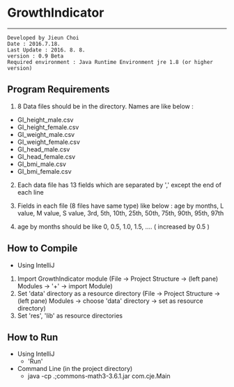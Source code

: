 # GrowthIndicator
-----

    Developed by Jieun Choi
    Date : 2016.7.18.
    Last Update : 2016. 8. 8.
    version : 0.9 Beta
    Required environment : Java Runtime Environment jre 1.8 (or higher version)

## Program Requirements
1. 8 Data files should be in the directory. Names are like below :
 - GI\_height\_male.csv
 - GI\_height\_female.csv
 - GI\_weight\_male.csv
 - GI\_weight\_female.csv
 - GI\_head\_male.csv
 - GI\_head\_female.csv
 - GI\_bmi\_male.csv
 - GI\_bmi\_female.csv

2. Each data file has 13 fields which are separated by ',' except the end of each line

3. Fields in each file (8 files have same type) like below :
age by months, L value, M value, S value, 3rd, 5th, 10th, 25th, 50th, 75th, 90th, 95th, 97th

4. age by months should be like
 0, 0.5, 1.0, 1.5, ....
 ( increased by 0.5 )

## How to Compile
- Using IntelliJ
 1. Import GrowthIndicator module
  (File -> Project Structure -> (left pane) Modules -> '+' -> import Module)
 2. Set 'data' directory as a resource directory
  (File -> Project Structure -> (left pane) Modules -> choose 'data' directory -> set as resource directory)
 3. Set 'res', 'lib' as resource directories

## How to Run
 - Using IntelliJ
   - 'Run'
 - Command Line (in the project directory)
   - java -cp .;commons-math3-3.6.1.jar com.cje.Main


